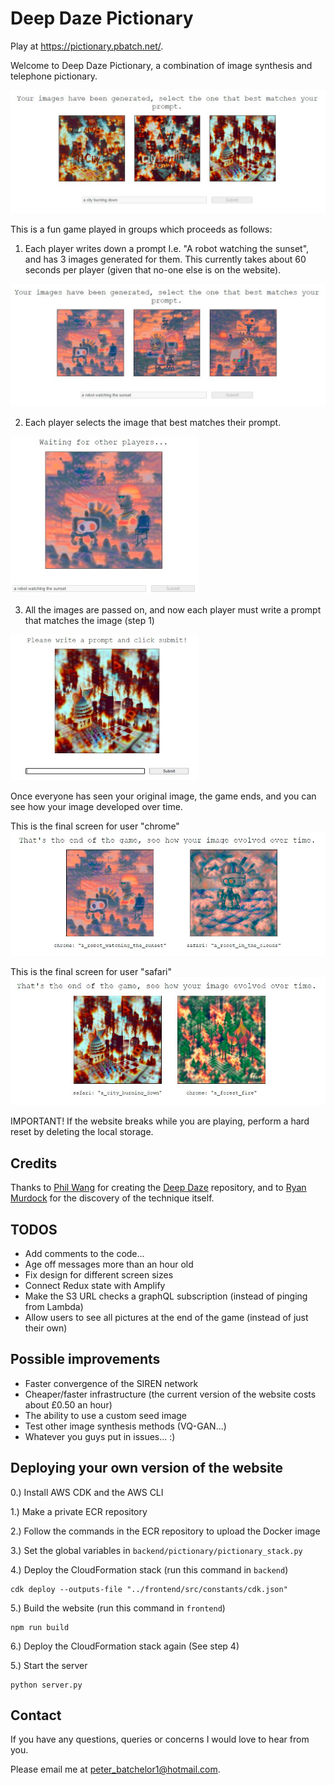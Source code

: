 # Deep Daze Pictionary

Play at https://pictionary.pbatch.net/.

Welcome to Deep Daze Pictionary, a combination of image synthesis and telephone pictionary.

![city](./pictures/a_city_burning_down.jpg)

This is a fun game played in groups which proceeds as follows:

1) Each player writes down a prompt I.e. "A robot watching the sunset", and has 3 images generated for them. 
This currently takes about 60 seconds per player (given that no-one else is on the website).

![robot](./pictures/a_robot_watching_the_sunset.jpg)

2) Each player selects the image that best matches their prompt.

![robot_single](./pictures/a_robot_watching_the_sunset_single.jpg)

3) All the images are passed on, and now each player must write a prompt that matches the image (step 1)

![city_single](./pictures/a_city_burning_down_single.jpg)

Once everyone has seen your original image, 
the game ends, 
and you can see how your image developed over time.

This is the final screen for user "chrome"
![robot_final](./pictures/a_robot_watching_the_sunset_final.jpg)

This is the final screen for user "safari"
![city_final](./pictures/a_city_burning_down_final.jpg)

IMPORTANT! If the website breaks while you are playing,
 perform a hard reset by deleting the local storage.

## Credits

Thanks to [Phil Wang](https://github.com/lucidrains) for creating the [Deep Daze](https://github.com/lucidrains/deep-daze) repository,
and to [Ryan Murdock](https://twitter.com/advadnoun) for the discovery of the technique itself.

## TODOS

* Add comments to the code...
* Age off messages more than an hour old
* Fix design for different screen sizes
* Connect Redux state with Amplify
* Make the S3 URL checks a graphQL subscription (instead of pinging from Lambda) 
* Allow users to see all pictures at the end of the game (instead of just their own)

## Possible improvements

* Faster convergence of the SIREN network
* Cheaper/faster infrastructure (the current version of the website costs about £0.50 an hour)
* The ability to use a custom seed image
* Test other image synthesis methods (VQ-GAN...)
* Whatever you guys put in issues... :)
 
## Deploying your own version of the website

0.) Install AWS CDK and the AWS CLI

1.) Make a private ECR repository

2.) Follow the commands in the ECR repository to upload the Docker image

3.) Set the global variables in `backend/pictionary/pictionary_stack.py`

4.) Deploy the CloudFormation stack (run this command in `backend`)

```
cdk deploy --outputs-file "../frontend/src/constants/cdk.json"
```

5.) Build the website (run this command in `frontend`)

```
npm run build
```

6.) Deploy the CloudFormation stack again (See step 4)

5.) Start the server

```
python server.py
```

## Contact

If you have any questions, queries or concerns I would love to hear from you.

Please email me at peter_batchelor1@hotmail.com.